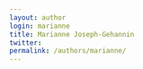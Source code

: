 ```yaml
---
layout: author
login: marianne
title: Marianne Joseph-Gehannin
twitter: 
permalink: /authors/marianne/
---
```

